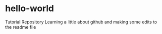 # hello-world
Tutorial Repository
Learning a little about github
and making some edits to the readme file
